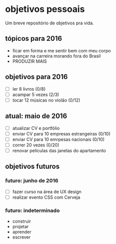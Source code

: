 # objetivos pessoais

Um breve repositório de objetivos pra vida.

## tópicos para 2016

- ficar em forma e me sentir bem com meu corpo
- avançar na carreira morando fora do Brasil
- PRODUZIR MAIS

## objetivos para 2016

- [ ] ler 8 livros (0/8)
- [ ] acampar 5 vezes (2/3)
- [ ] tocar 12 músicas no violão (0/12)

## atual: maio de 2016

- [ ] atualizar CV e portfólio
- [ ] enviar CV para 10 empresas estrangeiras (0/10)
- [ ] enviar CV para 10 emrpesas nacionais (0/10)
- [ ] correr 20 vezes (0/20)
- [ ] renovar películas das janelas do apartamento

## objetivos futuros

### futuro: junho de 2016

- [ ] fazer curso na área de UX design
- [ ] realizar evento CSS com Cerveja

### futuro: indeterminado

- construir
- projetar
- aprender
- escrever
